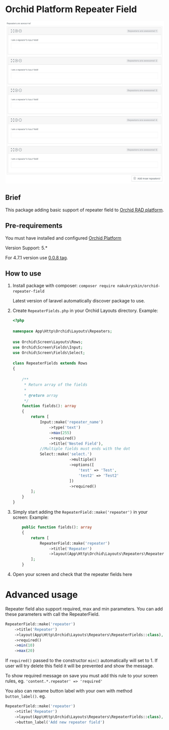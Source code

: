 # Orchid Platform Repeater Field

![Orchid Platform Repeater Field](screenshots/repeater.jpg?raw=true)

## Brief
This package adding basic support of repeater field to [Orchid RAD platform](https://github.com/orchidsoftware/platform).

## Pre-requirements
You must have installed and configured [Orchid Platform](https://github.com/orchidsoftware/platform)

Version Support: 5.*

For 4.7.1 version use [0.0.8 tag](https://github.com/Nks/orchid-repeater-field/tree/0.0.8).

## How to use

1. Install package with composer: 
    `composer require nakukryskin/orchid-repeater-field`
    
    Latest version of laravel automatically discover package to use.
    
1. Create `RepeaterFields.php` in your Orchid Layouts directory. 
    Example:
    ```php
    <?php
    
    namespace App\Http\Orchid\Layouts\Repeaters;
    
    use Orchid\Screen\Layouts\Rows;
    use Orchid\Screen\Fields\Input;
    use Orchid\Screen\Fields\Select;
    
    class RepeaterFields extends Rows
    {
    
        /**
         * Return array of the fields
         *
         * @return array
         */
        function fields(): array
        {
            return [
                Input::make('repeater_name')
                    ->type('text')
                    ->max(255)
                    ->required()
                    ->title('Nested Field'),
                //Multiple fields must ends with the dot 
                Select::make('select.')
                             ->multiple()
                             ->options([
                                 'test' => 'Test',
                                 'test2' => 'Test2'
                             ])
                             ->required()
            ];
        }
    }
    ```

1. Simply start adding the `RepeaterField::make('repeater')` in your screen:
    Example:
    ```php
        public function fields(): array
        {
            return [
                RepeaterField::make('repeater')
                    ->title('Repeater')
                    ->layout(App\Http\Orchid\Layouts\Repeaters\RepeaterFields::class),
            ];
        }
    ```

1. Open your screen and check that the repeater fields here

# Advanced usage

Repeater field also support required, max and min parameters. You can add these parameters with call the RepeaterField.

```php
RepeaterField::make('repeater')
    ->title('Repeater')
    ->layout(App\Http\Orchid\Layouts\Repeaters\RepeaterFields::class),
    ->required()
    ->min(10)
    ->max(20)
```

If `required()` passed to the constructor `min()` automatically will set to 1. If user will try delete this field it will be prevented and show the message.

To show required message on save you must add this rule to your screen rules, eg. `'content.*.repeater' => 'required'`

You also can rename button label with your own with method `button_label()`. 
eg.
```php
RepeaterField::make('repeater')
    ->title('Repeater')
    ->layout(App\Http\Orchid\Layouts\Repeaters\RepeaterFields::class),
    ->button_label('Add new repeater field')
```
